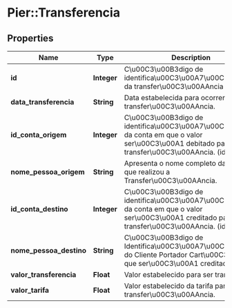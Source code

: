 # Pier::Transferencia

## Properties
Name | Type | Description | Notes
------------ | ------------- | ------------- | -------------
**id** | **Integer** | C\u00C3\u00B3digo de identifica\u00C3\u00A7\u00C3\u00A3o da transfer\u00C3\u00AAncia (id). | [optional] 
**data_transferencia** | **String** | Data estabelecida para ocorrer a transfer\u00C3\u00AAncia. | [optional] 
**id_conta_origem** | **Integer** | C\u00C3\u00B3digo de identifica\u00C3\u00A7\u00C3\u00A3o da conta em que o valor ser\u00C3\u00A1 debitado para a transfer\u00C3\u00AAncia. (id). | [optional] 
**nome_pessoa_origem** | **String** | Apresenta o nome completo da pessoa que realizou a Transfer\u00C3\u00AAncia. | [optional] 
**id_conta_destino** | **Integer** | C\u00C3\u00B3digo de identifica\u00C3\u00A7\u00C3\u00A3o da conta em que o valor ser\u00C3\u00A1 creditado para a transfer\u00C3\u00AAncia. (id). | [optional] 
**nome_pessoa_destino** | **String** | C\u00C3\u00B3digo de Identifica\u00C3\u00A7\u00C3\u00A3o do Cliente Portador Cart\u00C3\u00A3o que ser\u00C3\u00A1 creditado (id). | [optional] 
**valor_transferencia** | **Float** | Valor estabelecido para ser transferido. | [optional] 
**valor_tarifa** | **Float** | Valor estabelecido da tarifa para a transfer\u00C3\u00AAncia. | [optional] 



